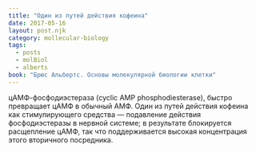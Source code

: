 ```yaml
---
title: "Один из путей действия кофеина"
date: 2017-05-16
layout: post.njk
category: mollecular-biology
tags:
  - posts
  - molBiol
  - alberts
book: "Брюс Альбертс. Основы молекулярной биологии клетки"
---
```


цАМФ-фосфодиэстераза (cyclic AMP phosphodiesterase), быстро превращает цАМФ в обычный АМФ. Один из путей действия кофеина как стимулирующего средства — подавление действия фосфодиэстеразы в нервной системе; в результате блокируется расщепление цАМФ, так что поддерживается высокая концентрация этого вторичного посредника.
